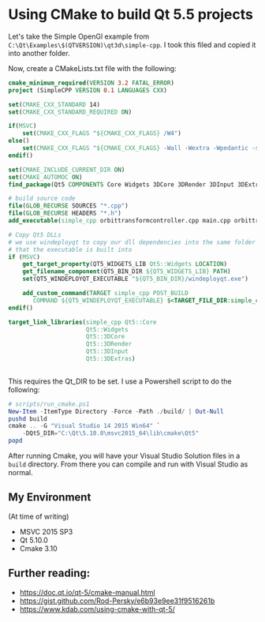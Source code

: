 # Using CMake to build Qt 5.5 projects

Let's take the Simple OpenGl example from `C:\Qt\Examples\$(QTVERSION)\qt3d\simple-cpp`. I took this filed and copied it into another folder.

Now, create a CMakeLists.txt file with the following:

```cmake
cmake_minimum_required(VERSION 3.2 FATAL_ERROR)
project (SimpleCPP VERSION 0.1 LANGUAGES CXX)

set(CMAKE_CXX_STANDARD 14)
set(CMAKE_CXX_STANDARD_REQUIRED ON)

if(MSVC)
    set(CMAKE_CXX_FLAGS "${CMAKE_CXX_FLAGS} /W4")
else()
    set(CMAKE_CXX_FLAGS "${CMAKE_CXX_FLAGS} -Wall -Wextra -Wpedantic -std=c++14")
endif()

set(CMAKE_INCLUDE_CURRENT_DIR ON)
set(CMAKE_AUTOMOC ON)
find_package(Qt5 COMPONENTS Core Widgets 3DCore 3DRender 3DInput 3DExtras REQUIRED)

# build source code
file(GLOB_RECURSE SOURCES "*.cpp")
file(GLOB_RECURSE HEADERS "*.h")
add_executable(simple_cpp orbittransformcontroller.cpp main.cpp orbittransformcontroller.h)

# Copy Qt5 DLLs
# we use windeployqt to copy our dll dependencies into the same folder
# that the executable is built into
if (MSVC)
    get_target_property(QT5_WIDGETS_LIB Qt5::Widgets LOCATION)
    get_filename_component(QT5_BIN_DIR ${QT5_WIDGETS_LIB} PATH)
    set(QT5_WINDEPLOYQT_EXECUTABLE "${QT5_BIN_DIR}/windeployqt.exe")

    add_custom_command(TARGET simple_cpp POST_BUILD
       COMMAND ${QT5_WINDEPLOYQT_EXECUTABLE} $<TARGET_FILE_DIR:simple_cpp>)
endif()

target_link_libraries(simple_cpp Qt5::Core
                      Qt5::Widgets
                      Qt5::3DCore
                      Qt5::3DRender
                      Qt5::3DInput
                      Qt5::3DExtras)
                        
```

This requires the Qt_DIR to be set. I use a Powershell script to do the following:
```powershell
# scripts/run_cmake.ps1
New-Item -ItemType Directory -Force -Path ./build/ | Out-Null
pushd build
cmake .. -G "Visual Studio 14 2015 Win64" `
    -DQt5_DIR="C:\Qt\5.10.0\msvc2015_64\lib\cmake\Qt5"
popd
```

After running Cmake, you will have your Visual Studio Solution files in a `build` directory. From there you can compile and run with Visual Studio as normal.

## My Environment
(At time of writing)
- MSVC 2015 SP3
- Qt 5.10.0
- Cmake 3.10

## Further reading:
- https://doc.qt.io/qt-5/cmake-manual.html
- https://gist.github.com/Rod-Persky/e6b93e9ee31f9516261b
- https://www.kdab.com/using-cmake-with-qt-5/
